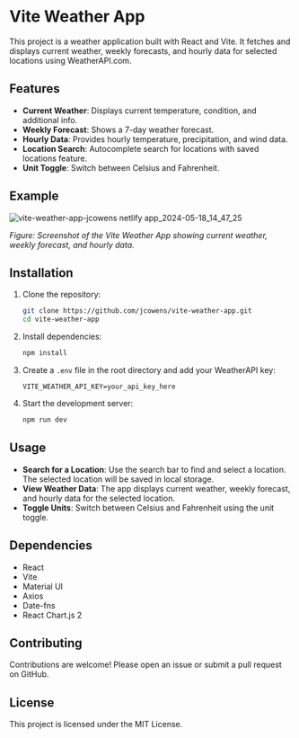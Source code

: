 # Vite Weather App

This project is a weather application built with React and Vite. It fetches and displays current weather, weekly forecasts, and hourly data for selected locations using WeatherAPI.com.

## Features

- **Current Weather**: Displays current temperature, condition, and additional info.
- **Weekly Forecast**: Shows a 7-day weather forecast.
- **Hourly Data**: Provides hourly temperature, precipitation, and wind data.
- **Location Search**: Autocomplete search for locations with saved locations feature.
- **Unit Toggle**: Switch between Celsius and Fahrenheit.

## Example

![vite-weather-app-jcowens netlify app_2024-05-18_14_47_25](https://github.com/jcowens/vite-weather-app/assets/13876469/2859b981-961e-49bc-a0bd-296147cb5b49)

*Figure: Screenshot of the Vite Weather App showing current weather, weekly forecast, and hourly data.*

## Installation

1. Clone the repository:
   ```bash
   git clone https://github.com/jcowens/vite-weather-app.git
   cd vite-weather-app
   ```

2. Install dependencies:
   ```bash
   npm install
   ```

3. Create a `.env` file in the root directory and add your WeatherAPI key:
   ```env
   VITE_WEATHER_API_KEY=your_api_key_here
   ```

4. Start the development server:
   ```bash
   npm run dev
   ```

## Usage

- **Search for a Location**: Use the search bar to find and select a location. The selected location will be saved in local storage.
- **View Weather Data**: The app displays current weather, weekly forecast, and hourly data for the selected location.
- **Toggle Units**: Switch between Celsius and Fahrenheit using the unit toggle.

## Dependencies

- React
- Vite
- Material UI
- Axios
- Date-fns
- React Chart.js 2

## Contributing

Contributions are welcome! Please open an issue or submit a pull request on GitHub.

## License

This project is licensed under the MIT License.

